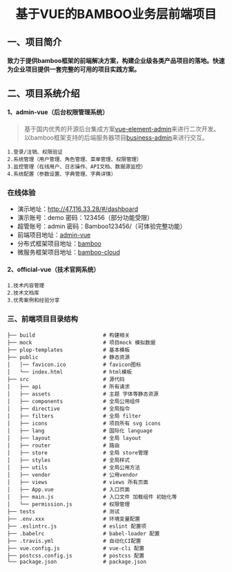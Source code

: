 <h1 style="text-align: center">基于VUE的BAMBOO业务层前端项目</h1>

## 一、项目简介
#### 致力于提供bamboo框架的前端解决方案，构建企业级各类产品项目的落地。快速为企业项目提供一套完整的可用的项目实践方案。

## 二、项目系统介绍
#### 1、admin-vue（后台权限管理系统）
> 基于国内优秀的开源后台集成方案[vue-element-admin](https://github.com/PanJiaChen/vue-element-admin)来进行二次开发。
> 以bamboo框架支持的后端服务器项目[business-admin](https://github.com/jiefangen/bamboo/tree/master/bamboo-business/business-admin)来进行交互。

    1.登录/注销、权限验证
    2.系统管理（用户管理、角色管理、菜单管理、权限管理）
    3.监控管理（在线用户、日志操作、API文档、数据源监控）
    4.系统配置（参数设置、字典管理、字典详情）

### 在线体验
- 演示地址：http://47.116.33.28/#/dashboard
- 演示账号：demo 密码：123456（部分功能受限）
- 超管账号：admin 密码：Bamboo123456/（可体验完整功能）
- 前端项目地址：[admin-vue](https://github.com/jiefangen/frontend-vue/tree/main/admin-vue)
- 分布式框架项目地址：[bamboo](https://github.com/jiefangen/bamboo)
- 微服务框架项目地址：[bamboo-cloud](https://github.com/jiefangen/bamboo-cloud)

#### 2、official-vue（技术官网系统）
    1.技术内容管理
    2.技术文档库
    3.优秀案例和经验分享

### 三、前端项目目录结构
    ├── build                      # 构建相关
    ├── mock                       # 项目mock 模拟数据
    ├── plop-templates             # 基本模板
    ├── public                     # 静态资源
    │   │── favicon.ico            # favicon图标
    │   └── index.html             # html模板
    ├── src                        # 源代码
    │   ├── api                    # 所有请求
    │   ├── assets                 # 主题 字体等静态资源
    │   ├── components             # 全局公用组件
    │   ├── directive              # 全局指令
    │   ├── filters                # 全局 filter
    │   ├── icons                  # 项目所有 svg icons
    │   ├── lang                   # 国际化 language
    │   ├── layout                 # 全局 layout
    │   ├── router                 # 路由
    │   ├── store                  # 全局 store管理
    │   ├── styles                 # 全局样式
    │   ├── utils                  # 全局公用方法
    │   ├── vendor                 # 公用vendor
    │   ├── views                  # views 所有页面
    │   ├── App.vue                # 入口页面
    │   ├── main.js                # 入口文件 加载组件 初始化等
    │   └── permission.js          # 权限管理
    ├── tests                      # 测试
    ├── .env.xxx                   # 环境变量配置
    ├── .eslintrc.js               # eslint 配置项
    ├── .babelrc                   # babel-loader 配置
    ├── .travis.yml                # 自动化CI配置
    ├── vue.config.js              # vue-cli 配置
    ├── postcss.config.js          # postcss 配置
    └── package.json               # package.json
